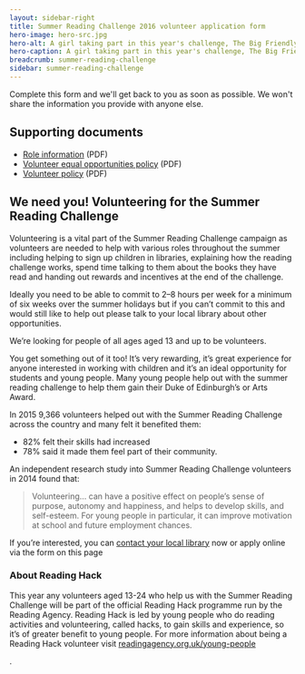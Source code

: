 ```yaml
---
layout: sidebar-right
title: Summer Reading Challenge 2016 volunteer application form
hero-image: hero-src.jpg
hero-alt: A girl taking part in this year's challenge, The Big Friendly Read
hero-caption: A girl taking part in this year's challenge, The Big Friendly Read
breadcrumb: summer-reading-challenge
sidebar: summer-reading-challenge
---
```

Complete this form and we'll get back to you as soon as possible. We won't share the information you provide with anyone else.

<h2>Supporting documents</h2>
<ul>
 	<li><a href="http://suffolklibraries.co.uk/wp-content/uploads/2015/05/src-volunteer-role-profile.pdf">Role information</a> (PDF)</li>
 	<li><a href="http://suffolklibraries.co.uk/wp-content/uploads/2015/05/src-volunteer-equal-opportunity-statement.pdf">Volunteer equal opportunities policy</a> (PDF)</li>
 	<li><a href="http://suffolklibraries.co.uk/wp-content/uploads/2015/05/src-volunteer-policy-1.pdf">Volunteer policy</a> (PDF)</li>
</ul>

## We need you! Volunteering for the Summer Reading Challenge

<p>Volunteering is a vital part of the Summer Reading Challenge campaign as volunteers are needed to help with various roles throughout the summer including helping to sign up children in libraries, explaining how the reading challenge works, spend time talking to them about the books they have read and handing out rewards and incentives at the end of the challenge.</p>

<p>Ideally you need to be able to commit to 2–8 hours per week for a minimum of six weeks over the summer holidays but if you can’t commit to this and would still like to help out please talk to your local library about other opportunities.</p>

<p>We’re looking for people of all ages aged 13 and up to be volunteers.</p>

<p>You get something out of it too! It’s very rewarding, it’s great experience for anyone interested in working with children and it’s an ideal opportunity for students and young people. Many young people help out with the summer reading challenge to help them gain their Duke of Edinburgh’s or Arts Award.</p>

<p>In 2015 9,366 volunteers helped out with the Summer Reading Challenge across the country and many felt it benefited them:</p>

<ul>
<li>82% felt their skills had increased</li>
<li>78% said it made them feel part of their community.</li>
</ul>

<p>An independent research study into Summer Reading Challenge volunteers in 2014 found that:</p>

<blockquote>Volunteering… can have a positive effect on people’s sense of purpose, autonomy and happiness, and helps to develop skills, and self-esteem. For young people in particular, it can improve motivation at school and future employment chances.</blockquote>

<p>If you’re interested, you can <a href="http://suffolklibraries.co.uk/branches/">contact your local library</a> now or apply online via the form on this page</p>

<h3>About Reading Hack</h3>

<p>This year any volunteers aged 13-24 who help us with the Summer Reading Challenge will be part of the official Reading Hack programme run by the Reading Agency. Reading Hack is led by young people who do reading activities and volunteering, called hacks, to gain skills and experience, so it’s of greater benefit to young people. For more information about being a Reading Hack volunteer visit <a href="http://readingagency.org.uk/young-people">readingagency.org.uk/young-people</a></p>.
